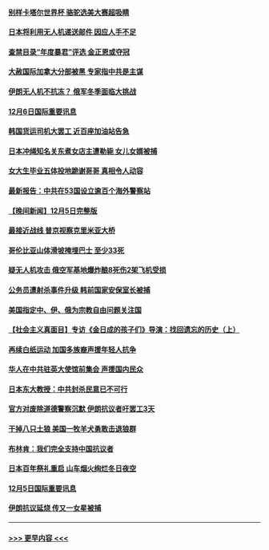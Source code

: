 #### [别样卡塔尔世界杯 骆驼选美大赛超吸睛](../pages/prog202/a103591700.md?t=12062301) 
#### [日本将利用无人机递送邮件 因应人手不足](../pages/prog202/a103591744.md?t=12062301) 
#### [查禁目录“年度暴君”评选 金正恩或夺冠](../pages/prog202/a103591665.md?t=12062301) 
#### [大赦国际加拿大分部被黑 专家指中共是主谋](../pages/prog202/a103591661.md?t=12062301) 
#### [伊朗无人机不抗冻？ 俄军冬季面临大挑战](../pages/prog202/a103591670.md?t=12062301) 
#### [12月6日国际重要讯息](../pages/prog202/a103591676.md?t=12062301) 
#### [韩国货运司机大罢工 近百座加油站告急](../pages/prog202/a103591636.md?t=12062301) 
#### [日本冲绳知名关东煮女店主遭勒毙 女儿女婿被捕](../pages/prog202/a103591619.md?t=12062301) 
#### [女大生毕业五体投地跪谢哥哥 真相令人动容](../pages/prog202/a103591567.md?t=12062301) 
#### [最新报告：中共在53国设立逾百个海外警察站](../pages/prog202/a103591589.md?t=12062301) 
#### [【晚间新闻】12月5日完整版](../pages/prog202/a103591420.md?t=12062301) 
#### [最接近战线 普京视察克里米亚大桥](../pages/prog202/a103591454.md?t=12062301) 
#### [哥伦比亚山体滑坡掩埋巴士 至少33死](../pages/prog202/a103591422.md?t=12062301) 
#### [疑无人机攻击 俄空军基地爆炸酿8死伤2架飞机受损](../pages/prog202/a103591399.md?t=12062301) 
#### [公务员遭射杀事件升级 韩前国家安保室长被捕](../pages/prog202/a103591394.md?t=12062301) 
#### [美国指定中、伊、俄为宗教自由问题关注国](../pages/prog202/a103591257.md?t=12062301) 
#### [【社会主义真面目】专访《金日成的孩子们》导演：找回遗忘的历史（上）](../pages/prog202/a103591121.md?t=12062301) 
#### [再续白纸运动 加国多族裔声援年轻人抗争](../pages/prog202/a103591115.md?t=12062301) 
#### [华人在中共驻英大使馆前集会 声援国内民众](../pages/prog202/a103591111.md?t=12062301) 
#### [日本东大教授：中共封杀民意已不可行](../pages/prog202/a103591109.md?t=12062301) 
#### [官方对废除道德警察沉默 伊朗抗议者吁罢工3天](../pages/prog202/a103591039.md?t=12062301) 
#### [干掉八只土狼 美国一牧羊犬勇敢击退狼群](../pages/prog202/a103591035.md?t=12062301) 
#### [布林肯：我们完全支持中国抗议者](../pages/prog202/a103591030.md?t=12062301) 
#### [日本百年祭礼重启 山车烟火绚烂冬日夜空](../pages/prog202/a103591058.md?t=12062301) 
#### [12月5日国际重要讯息](../pages/prog202/a103591047.md?t=12062301) 
#### [伊朗抗议延烧 传又一女星被捕](../pages/prog202/a103590971.md?t=12062301) 

----
#### [ >>> 更早内容 <<< ](../indexes/prog202-earlier.md)
